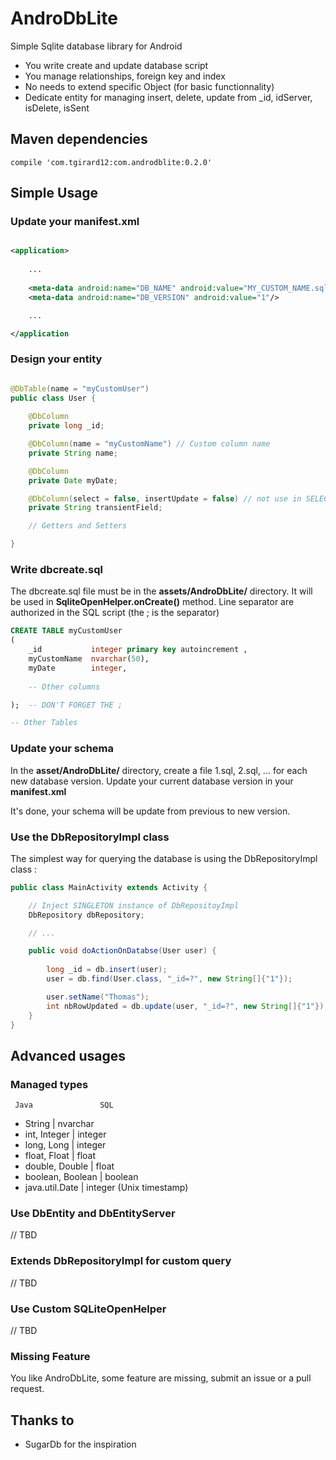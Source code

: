 # AndroDbLite
Simple Sqlite database library for Android

- You write create and update database script
- You manage relationships, foreign key and index
- No needs to extend specific Object (for basic functionnality)
- Dedicate entity for managing insert, delete, update from _id, idServer, isDelete, isSent

## Maven dependencies

```
compile 'com.tgirard12:com.androdblite:0.2.0'
```

## Simple Usage

### Update your manifest.xml

```xml

<application>
	
	...
	
	<meta-data android:name="DB_NAME" android:value="MY_CUSTOM_NAME.sqlite"/>
	<meta-data android:name="DB_VERSION" android:value="1"/>

	...

</application 
```

### Design your entity

```java

@DbTable(name = "myCustomUser")
public class User {
	
	@DbColumn
	private long _id;

	@DbColumn(name = "myCustomName") // Custom column name
	private String name;

	@DbColumn
	private Date myDate;

	@DbColumn(select = false, insertUpdate = false) // not use in SELECT, INSERT or UPDATE
	private String transientField;

	// Getters and Setters

}
```

### Write dbcreate.sql

The dbcreate.sql file must be in the **assets/AndroDbLite/** directory. 
It will be used in **SqliteOpenHelper.onCreate()** method.
Line separator are authorized in the SQL script (the ; is the separator)

```sql
CREATE TABLE myCustomUser 
(
	_id           integer primary key autoincrement ,
	myCustomName  nvarchar(50),
	myDate        integer,
	
	-- Other columns

);  -- DON'T FORGET THE ; 

-- Other Tables

```

### Update your schema

In the **asset/AndroDbLite/** directory, create a file 1.sql, 2.sql, ... for each new database version.
Update your current database version in your **manifest.xml**

It's done, your schema will be update from previous to new version.

### Use the DbRepositoryImpl class

The simplest way for querying the database is using the DbRepositoryImpl class :

```java
public class MainActivity extends Activity {

	// Inject SINGLETON instance of DbRepositoyImpl
	DbRepository dbRepository;

	// ... 

	public void doActionOnDatabse(User user) {
	
		long _id = db.insert(user);
		user = db.find(User.class, "_id=?", new String[]{"1"});

		user.setName("Thomas");
		int nbRowUpdated = db.update(user, "_id=?", new String[]{"1"});
	}
}

```
## Advanced usages

### Managed types

     Java               SQL
- String           | nvarchar 
- int, Integer     | integer
- long, Long       | integer
- float, Float     | float
- double, Double   | float
- boolean, Boolean | boolean
- java.util.Date   | integer (Unix timestamp)

### Use DbEntity and DbEntityServer

// TBD

### Extends DbRepositoryImpl for custom query

// TBD

### Use Custom SQLiteOpenHelper

// TBD

### Missing Feature

You like AndroDbLite, some feature are missing, submit an issue or a pull request.

## Thanks to

- SugarDb for the inspiration

